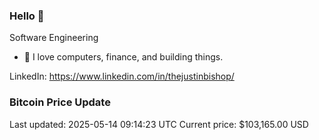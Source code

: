### Hello 🤙  

Software Engineering

- 🔭 I love computers, finance, and building things.
  
LinkedIn: https://www.linkedin.com/in/thejustinbishop/  












































































### Bitcoin Price Update
Last updated: 2025-05-14 09:14:23 UTC
Current price: $103,165.00 USD
